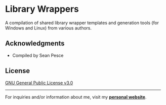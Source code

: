 # Library Wrappers  

A compilation of shared library wrapper templates and generation tools (for Windows and Linux) from various authors.  


## Acknowledgments  
 * Compiled by Sean Pesce  


## License  
[GNU General Public License v3.0](LICENSE)  


---------------------------------------------

For inquiries and/or information about me, visit my **[personal website](https://SeanPesce.github.io)**.  
